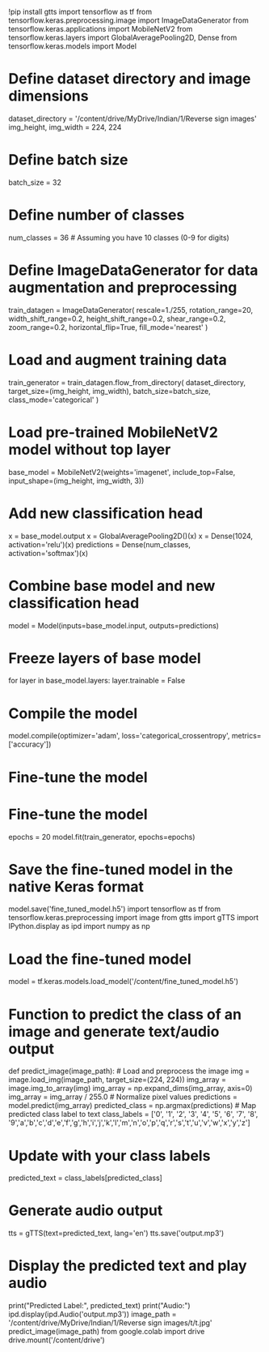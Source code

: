 !pip install gtts
import tensorflow as tf
from tensorflow.keras.preprocessing.image import ImageDataGenerator
from tensorflow.keras.applications import MobileNetV2
from tensorflow.keras.layers import GlobalAveragePooling2D, Dense
from tensorflow.keras.models import Model
# Define dataset directory and image dimensions
dataset_directory = '/content/drive/MyDrive/Indian/1/Reverse sign images'
img_height, img_width = 224, 224
# Define batch size
batch_size = 32
# Define number of classes
num_classes = 36  # Assuming you have 10 classes (0-9 for digits)
# Define ImageDataGenerator for data augmentation and preprocessing
train_datagen = ImageDataGenerator(
    rescale=1./255,
    rotation_range=20,
    width_shift_range=0.2,
    height_shift_range=0.2,
    shear_range=0.2,
    zoom_range=0.2,
    horizontal_flip=True,
    fill_mode='nearest'
)
# Load and augment training data
train_generator = train_datagen.flow_from_directory(
    dataset_directory,
    target_size=(img_height, img_width),
    batch_size=batch_size,
    class_mode='categorical'
)
# Load pre-trained MobileNetV2 model without top layer
base_model = MobileNetV2(weights='imagenet', include_top=False, input_shape=(img_height, img_width, 3))
# Add new classification head
x = base_model.output
x = GlobalAveragePooling2D()(x)
x = Dense(1024, activation='relu')(x)
predictions = Dense(num_classes, activation='softmax')(x)
# Combine base model and new classification head
model = Model(inputs=base_model.input, outputs=predictions)
# Freeze layers of base model
for layer in base_model.layers:
    layer.trainable = False
# Compile the model
model.compile(optimizer='adam', loss='categorical_crossentropy', metrics=['accuracy'])
# Fine-tune the model
# Fine-tune the model
epochs = 20
model.fit(train_generator, epochs=epochs)
# Save the fine-tuned model in the native Keras format
model.save('fine_tuned_model.h5')
import tensorflow as tf
from tensorflow.keras.preprocessing import image
from gtts import gTTS
import IPython.display as ipd
import numpy as np
# Load the fine-tuned model
model = tf.keras.models.load_model('/content/fine_tuned_model.h5')
# Function to predict the class of an image and generate text/audio output
def predict_image(image_path):
    # Load and preprocess the image
    img = image.load_img(image_path, target_size=(224, 224))
    img_array = image.img_to_array(img)
    img_array = np.expand_dims(img_array, axis=0)
    img_array = img_array / 255.0  # Normalize pixel values
    predictions = model.predict(img_array)
    predicted_class = np.argmax(predictions)
    # Map predicted class label to text
    class_labels = ['0', '1', '2', '3', '4', '5', '6', '7', '8', 
   '9','a','b','c','d','e','f','g','h','i','j','k','l','m','n','o','p','q','r','s','t','u','v','w','x','y','z']  
   # Update with your class  labels
   predicted_text = class_labels[predicted_class]
   # Generate audio output
   tts = gTTS(text=predicted_text, lang='en')
    tts.save('output.mp3')
   # Display the predicted text and play audio
   print("Predicted Label:", predicted_text)
    print("Audio:")
    ipd.display(ipd.Audio('output.mp3'))
    image_path = '/content/drive/MyDrive/Indian/1/Reverse sign images/t/t.jpg'
    predict_image(image_path)
    from google.colab import drive
   drive.mount('/content/drive')
